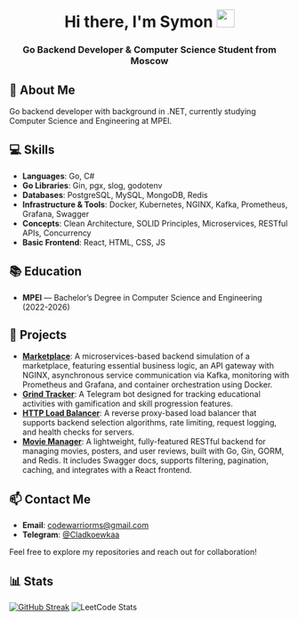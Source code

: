 <h1 align="center">Hi there, I'm Symon
<img src="https://github.com/blackcater/blackcater/raw/main/images/Hi.gif" height="32"/></h1>
<h3 align="center">Go Backend Developer & Computer Science Student from Moscow</h3>

## 🚀 About Me

Go backend developer with background in .NET, currently studying Computer Science and Engineering at MPEI.

## 💻 Skills

- **Languages**: Go, C#
- **Go Libraries**: Gin, pgx, slog, godotenv
- **Databases**: PostgreSQL, MySQL, MongoDB, Redis
- **Infrastructure & Tools**: Docker, Kubernetes, NGINX, Kafka, Prometheus, Grafana, Swagger
- **Concepts**: Clean Architecture, SOLID Principles, Microservices, RESTful APIs, Concurrency
- **Basic Frontend**: React, HTML, CSS, JS 

## 📚 Education

- **MPEI** — Bachelor’s Degree in Computer Science and Engineering (2022-2026)

## 📂 Projects 
- **[Marketplace](https://github.com/Cladkoewka/marketplace-project)**: A microservices-based backend simulation of a marketplace, featuring essential business logic, an API gateway with NGINX, asynchronous service communication via Kafka, monitoring with Prometheus and Grafana, and container orchestration using Docker.
- **[Grind Tracker](https://github.com/Cladkoewka/grind-tracker)**: A Telegram bot designed for tracking educational activities with gamification and skill progression features.
- **[HTTP Load Balancer](https://github.com/Cladkoewka/http-load-balancer)**: A reverse proxy-based load balancer that supports backend selection algorithms, rate limiting, request logging, and health checks for servers.
- **[Movie Manager](https://github.com/Cladkoewka/movie-manager)**: A lightweight, fully-featured RESTful backend for managing movies, posters, and user reviews, built with Go, Gin, GORM, and Redis. It includes Swagger docs, supports filtering, pagination, caching, and integrates with a React frontend.
  
## 📫 Contact Me

- **Email**: [codewarriorms@gmail.com](mailto:codewarriorms@gmail.com)
- **Telegram**: [@Cladkoewkaa](https://t.me/Cladkoewkaa)

Feel free to explore my repositories and reach out for collaboration!

## 📊 Stats

[![GitHub Streak](https://github-readme-streak-stats.herokuapp.com/?user=Cladkoewka&theme=dark&background=11111)](https://git.io/streak-stats)
![LeetCode Stats](https://leetcard.jacoblin.cool/CLadkoewka?theme=dark&font=Roboto)



